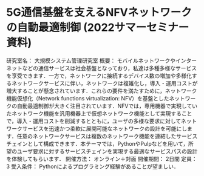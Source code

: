 # 5G通信基盤を支えるNFVネットワークの自動最適制御 (2022サマーセミナー資料)

研究室名：	大規模システム管理研究室
概要：	モバイルネットワークやインターネットなどの通信サービスは社会基盤となっており，私達は多種多様なサービスを享受できます．一方で，ネットワークに接続するデバイス数の増加や多様化するネットワークサービスに伴い，ネットワークは複雑化し，導入・運用コストが増大することが懸念されています．これらの要件を満たすために，ネットワーク機能仮想化（Network functions virtualization: NFV）を基盤としたネットワークの自動最適制御が大きく注目されています．NFVでは，専用機器で実現していたネットワーク機能を汎用機器上で仮想ネットワーク機能として実現することで，導入・運用コストを削減するとともに，ユーザの多様な要求に対してネットワークサービスを迅速かつ柔軟に展開可能なネットワークの設計を可能にします．任意のネットワークサービスは複数のネットワーク機能を連結したサービスチェインとして構成できます．本テーマでは，PythonやPulpなどを用いて，所望のユーザ要求に対するサービスチェインを実現する最適なサービスパスの設計を体験してもらいます．
開催方法：	オンライン＋対面
開催期間：	2日間
定員：	3
受入条件：	Pythonによるプログラミング経験があることが望ましい．
